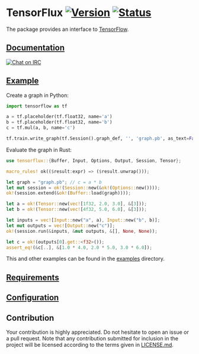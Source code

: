 # TensorFlux [![Version][version-icon]][version-page] [![Status][status-icon]][status-page]

The package provides an interface to [TensorFlow][tensorflow].

## [Documentation][documentation]
[![Chat on IRC](https://img.shields.io/badge/mozilla-%tensorflow-brightgreen.svg)](irc://irc.mozilla.org/rust-tensorflow)

## [Example](examples/multiplication.rs)

Create a graph in Python:

```python
import tensorflow as tf

a = tf.placeholder(tf.float32, name='a')
b = tf.placeholder(tf.float32, name='b')
c = tf.mul(a, b, name='c')

tf.train.write_graph(tf.Session().graph_def, '', 'graph.pb', as_text=False)
```

Evaluate the graph in Rust:

```rust
use tensorflux::{Buffer, Input, Options, Output, Session, Tensor};

macro_rules! ok(($result:expr) => ($result.unwrap()));

let graph = "graph.pb"; // c = a * b
let mut session = ok!(Session::new(&ok!(Options::new())));
ok!(session.extend(&ok!(Buffer::load(graph))));

let a = ok!(Tensor::new(vec![1f32, 2.0, 3.0], &[3]));
let b = ok!(Tensor::new(vec![4f32, 5.0, 6.0], &[3]));

let inputs = vec![Input::new("a", a), Input::new("b", b)];
let mut outputs = vec![Output::new("c")];
ok!(session.run(&inputs, &mut outputs, &[], None, None));

let c = ok!(outputs[0].get::<f32>());
assert_eq!(&c[..], &[1.0 * 4.0, 2.0 * 5.0, 3.0 * 6.0]);
```

This and other examples can be found in the [examples](examples) directory.

## [Requirements][requirements]

## [Configuration][configuration]

## Contribution

Your contribution is highly appreciated. Do not hesitate to open an issue or a
pull request. Note that any contribution submitted for inclusion in the project
will be licensed according to the terms given in [LICENSE.md](LICENSE.md).

[configuration]: https://github.com/stainless-steel/tensorflux-sys#configuration
[documentation]: https://stainless-steel.github.io/tensorflux
[requirements]: https://github.com/stainless-steel/tensorflux-sys#requirements
[tensorflow]: https://www.tensorflow.org

[status-icon]: https://travis-ci.org/stainless-steel/tensorflux.svg?branch=master
[status-page]: https://travis-ci.org/stainless-steel/tensorflux
[version-icon]: https://img.shields.io/crates/v/tensorflux.svg
[version-page]: https://crates.io/crates/tensorflux
